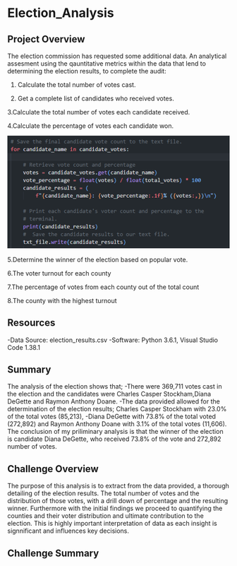 # Election_Analysis

## Project Overview
  The election commission has requested some additional data. An analytical assesment using the qauntitative metrics within the data that lend to determining the election results, to complete the audit:


  1. Calculate the total number of votes cast.

  2. Get a complete list of candidates who received votes.

  3.Calculate the total number of votes each candidate received.
  
  4.Calculate the percentage of votes each candidate won.
  
  ![Candidate_counts](https://github.com/Jonjos95/Election_Analysis/blob/main/Candidate_counts.png?raw=true)

  5.Determine the winner of the election based on popular vote.

  6.The voter turnout for each county

  7.The percentage of votes from each county out of the total count

  8.The county with the highest turnout

## Resources
-Data Source: election_results.csv
-Software: Python 3.6.1, Visual Studio Code 1.38.1

## Summary
The analysis of the election shows that;
-There were 369,711 votes cast in the election and the candidates were Charles Casper Stockham,Diana DeGette and Raymon Anthony Doane.
-The data provided allowed for the determination of the election results; Charles Casper Stockham with 23.0% of the total votes (85,213),
-Diana DeGette with 73.8% of the total voted (272,892) and Raymon Anthony Doane with 3.1% of the total votes (11,606).
The conclusion of my priliminary analysis is that the winner of the election is candidate Diana DeGette, who received 73.8% of the vote and 272,892 number of votes.

## Challenge Overview

The purpose of this analysis is to extract from the data provided, a thorough detailing of the election results. The total number of votes and the distribution of those votes, with a drill down of percentage and the resulting winner. Furthermore with the initial findings we proceed to quantifying the counties and their voter distribution and ultimate contribution to the election. This is highly important interpretation of data as each insight is signnificant and influences key decisions.

## Challenge Summary



